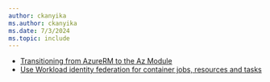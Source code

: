```yaml
---
author: ckanyika
ms.author: ckanyika
ms.date: 7/3/2024
ms.topic: include
---
```


- [Transitioning from AzureRM to the Az Module](#transitioning-from-azurerm-to-the-az-module)
- [Use Workload identity federation for container jobs, resources and tasks](#use-workload-identity-federation-for-container-jobs-resources-and-tasks)
